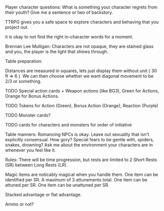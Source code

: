 
Player character questions:
  What is something your character regrets from their youth?
  Give me a sentence or two of backstory.


TTRPG gives you a safe space to explore characters 
and behaving that you project out.

it is okay to not find the right in-character words for a moment.

Brennan Lee Mulligan: Characters are not opaque, they are stained glass and you, 
the player is the light that shines through.


Table preparation:

  Distances are measured in squares, lets just display them without unit ( 30 ft => 6 ).
  We can then choose whether we want diagonal movement to be 2/3 or something.


  TODO Special action cards + Weapon actions (like BG3), 
    Green for Actions, Orange for Bonus Actions.
    
  TODO Tokens for Action (Green), Bonus Action (Orange), Reaction (Purple)

  TODO Monster cards? 

  TODO cards for characters and monsters for order of initiative


Table manners:
  Romancing NPCs is okay.
  Leave out sexuality that isn't explicitly consensual.
  How gory?
  Special fears to be gentle with, spiders, snakes, drowning?
  Ask me about the environment your characters are in whenever you feel like it.



Rules:
  There will be time progression, but rests are limited to 2 Short Rests (SR) between Long Rests (LR).

  Magic items are noticably magical when you handle them.
  One item can be identified per SR.
  A maximum of 3 attunements total.
  One item can be attuned per SR.
  One item can be unattuned per SR.


  Stacked advantage or flat advantage.

  Ammo or not?